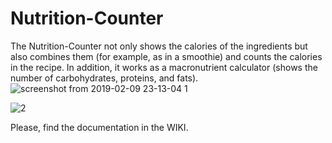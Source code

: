 # Nutrition-Counter
The Nutrition-Counter not only shows the calories of the ingredients but also combines them (for example, as in a smoothie) and counts the calories in the recipe. In addition, it works as a macronutrient calculator (shows the number of carbohydrates, proteins, and fats).
![screenshot from 2019-02-09 23-13-04 1](https://user-images.githubusercontent.com/34042727/52555694-b7289c80-2dea-11e9-9e1d-6ea4b2028c48.png)

![2](https://user-images.githubusercontent.com/34042727/52556163-10dd9680-2dec-11e9-9d81-7e1d35e9a5d5.png)

Please, find the documentation in the WIKI.
